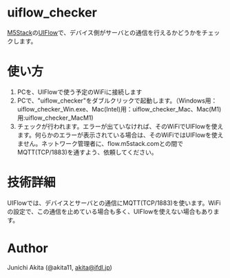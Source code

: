 # uiflow_checker

[M5Stack](https://m5stack.com)の[UIFlow](https://flow.m5stack.com)で、デバイス側がサーバとの通信を行えるかどうかをチェックします。

# 使い方

1. PCを、UIFlowで使う予定のWiFiに接続します
2. PCで、"uiflow_checker"をダブルクリックで起動します。（Windows用：uiflow_checker_Win.exe、Mac(Intel)用：uiflow_checker_Mac、Mac(M1)用:uiflow_checker_MacM1)
3. チェックが行われます。エラーが出ていなければ、そのWiFiでUIFlowを使えます。何らかのエラーが表示されている場合は、そのWiFiではUIFlowを使えません。ネットワーク管理者に、flow.m5stack.comとの間でMQTT(TCP/1883)を通すよう、依頼してください。

# 技術詳細
UIFlowでは、デバイスとサーバとの通信にMQTT(TCP/1883)を使います。WiFiの設定で、この通信を止めている場合も多く、UIFlowを使えない場合もあります。

# Author

Junichi Akita (@akita11, akita@ifdl.jp)
